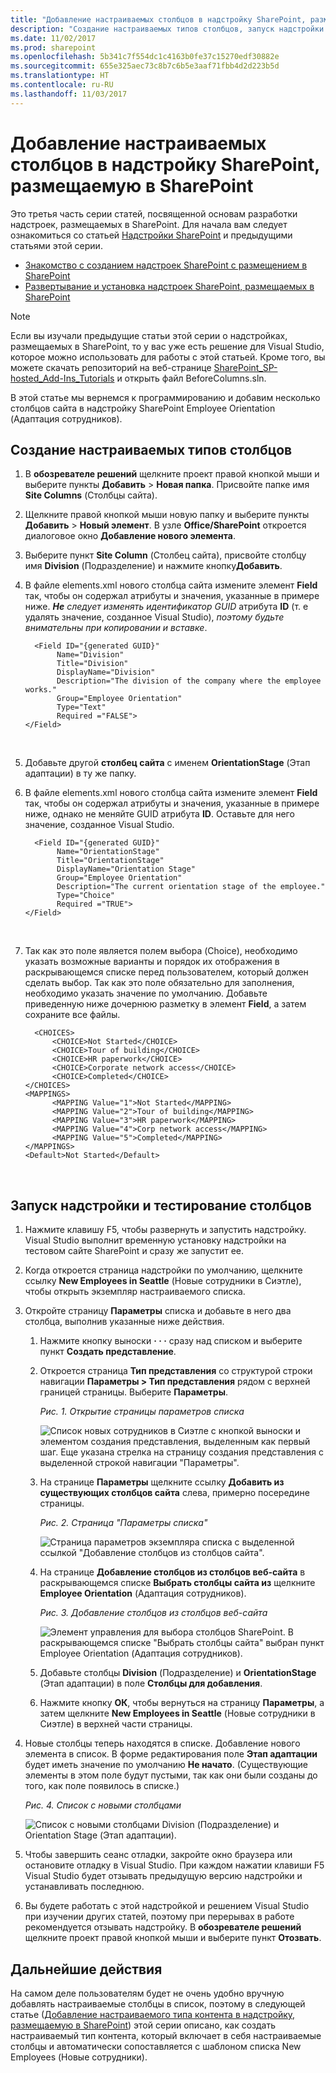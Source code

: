 ```yaml
---
title: "Добавление настраиваемых столбцов в надстройку SharePoint, размещаемую в SharePoint"
description: "Создание настраиваемых типов столбцов, запуск надстройки и тестирование столбцов."
ms.date: 11/02/2017
ms.prod: sharepoint
ms.openlocfilehash: 5b341c7f554dc1c4163b0fe37c15270edf30882e
ms.sourcegitcommit: 655e325aec73c8b7c6b5e3aaf71fbb4d2d223b5d
ms.translationtype: HT
ms.contentlocale: ru-RU
ms.lasthandoff: 11/03/2017
---
```

# <a name="add-custom-columns-to-a-sharepoint-hosted-sharepoint-add-in"></a>Добавление настраиваемых столбцов в надстройку SharePoint, размещаемую в SharePoint

Это третья часть серии статей, посвященной основам разработки надстроек, размещаемых в SharePoint. Для начала вам следует ознакомиться со статьей [Надстройки SharePoint](sharepoint-add-ins.md) и предыдущими статьями этой серии.

-  [Знакомство с созданием надстроек SharePoint с размещением в SharePoint](get-started-creating-sharepoint-hosted-sharepoint-add-ins.md)  
-  [Развертывание и установка надстроек SharePoint, размещаемых в SharePoint](deploy-and-install-a-sharepoint-hosted-sharepoint-add-in.md)
    
> [!NOTE]
> Если вы изучали предыдущие статьи этой серии о надстройках, размещаемых в SharePoint, то у вас уже есть решение для Visual Studio, которое можно использовать для работы с этой статьей. Кроме того, вы можете скачать репозиторий на веб-странице [SharePoint_SP-hosted_Add-Ins_Tutorials](https://github.com/OfficeDev/SharePoint_SP-hosted_Add-Ins_Tutorials) и открыть файл BeforeColumns.sln.

В этой статье мы вернемся к программированию и добавим несколько столбцов сайта в надстройку SharePoint Employee Orientation (Адаптация сотрудников).
 
## <a name="create-custom-column-types"></a>Создание настраиваемых типов столбцов

1. В **обозревателе решений** щелкните проект правой кнопкой мыши и выберите пункты **Добавить** > **Новая папка**. Присвойте папке имя **Site Columns** (Столбцы сайта).    
 
2. Щелкните правой кнопкой мыши новую папку и выберите пункты **Добавить** > **Новый элемент**. В узле **Office/SharePoint** откроется диалоговое окно **Добавление нового элемента**.
     
3. Выберите пункт **Site Column** (Столбец сайта), присвойте столбцу имя **Division** (Подразделение) и нажмите кнопку**Добавить**.
    
4. В файле elements.xml нового столбца сайта измените элемент **Field** так, чтобы он содержал атрибуты и значения, указанные в примере ниже. ***Не** следует изменять идентификатор GUID* атрибута **ID** (т. е удалять значение, созданное Visual Studio), *поэтому будьте внимательны при копировании и вставке*.
    
    ```
      <Field ID="{generated GUID}" 
           Name="Division" 
           Title="Division" 
           DisplayName="Division" 
           Description="The division of the company where the employee works." 
           Group="Employee Orientation" 
           Type="Text" 
           Required ="FALSE">
    </Field>
    ```
    
    <br/>

5. Добавьте другой **столбец сайта** с именем **OrientationStage** (Этап адаптации) в ту же папку.
    
6. В файле elements.xml нового столбца сайта измените элемент **Field** так, чтобы он содержал атрибуты и значения, указанные в примере ниже, однако не меняйте GUID атрибута **ID**. Оставьте для него значение, созданное Visual Studio.
    
    ```
      <Field ID="{generated GUID}" 
           Name="OrientationStage" 
           Title="OrientationStage"
           DisplayName="Orientation Stage" 
           Group="Employee Orientation" 
           Description="The current orientation stage of the employee." 
           Type="Choice"
           Required ="TRUE">
    </Field>
    ```
    
    <br/>

7. Так как это поле является полем выбора (Choice), необходимо указать возможные варианты и порядок их отображения в раскрывающемся списке перед пользователем, который должен сделать выбор. Так как это поле обязательно для заполнения, необходимо указать значение по умолчанию. Добавьте приведенную ниже дочернюю разметку в элемент **Field**, а затем сохраните все файлы.
    
    ```
      <CHOICES>
          <CHOICE>Not Started</CHOICE>
          <CHOICE>Tour of building</CHOICE>
          <CHOICE>HR paperwork</CHOICE>
          <CHOICE>Corporate network access</CHOICE>
          <CHOICE>Completed</CHOICE>
    </CHOICES>
    <MAPPINGS>
          <MAPPING Value="1">Not Started</MAPPING>
          <MAPPING Value="2">Tour of building</MAPPING>
          <MAPPING Value="3">HR paperwork</MAPPING>
          <MAPPING Value="4">Corp network access</MAPPING>
          <MAPPING Value="5">Completed</MAPPING>
    </MAPPINGS>
    <Default>Not Started</Default>
    ```

    </br>
    
## <a name="run-the-add-in-and-test-the-columns"></a>Запуск надстройки и тестирование столбцов

1. Нажмите клавишу F5, чтобы развернуть и запустить надстройку. Visual Studio выполнит временную установку надстройки на тестовом сайте SharePoint и сразу же запустит ее.  
 
2. Когда откроется страница надстройки по умолчанию, щелкните ссылку **New Employees in Seattle** (Новые сотрудники в Сиэтле), чтобы открыть экземпляр настраиваемого списка.
 
3. Откройте страницу **Параметры** списка и добавьте в него два столбца, выполнив указанные ниже действия.
    
    1. Нажмите кнопку выноски **· · ·** сразу над списком и выберите пункт **Создать представление**.
    2. Откроется страница **Тип представления** со структурой строки навигации **Параметры > Тип представления** рядом с верхней границей страницы. Выберите **Параметры**.
    
        *Рис. 1. Открытие страницы параметров списка*

        ![Список новых сотрудников в Сиэтле с кнопкой выноски и элементом создания представления, выделенным как первый шаг. Еще указана стрелка на страницу создания представления с выделенной строкой навигации "Параметры".](../images/6c119cae-adf8-42ff-9890-f3aa1e11719d.png)
 
    3. На странице **Параметры** щелкните ссылку **Добавить из существующих столбцов сайта** слева, примерно посередине страницы.
    
        *Рис. 2. Страница "Параметры списка"*

        ![Страница параметров экземпляра списка с выделенной ссылкой "Добавление столбцов из столбцов сайта".](../images/a8698b77-b9d2-40f6-89f6-ccc3c6e06073.png)

    4. На странице **Добавление столбцов из столбцов веб-сайта** в раскрывающемся списке **Выбрать столбцы сайта из** щелкните **Employee Orientation** (Адаптация сотрудников).
    
        *Рис. 3. Добавление столбцов из столбцов веб-сайта*

        ![Элемент управления для выбора столбцов SharePoint. В раскрывающемся списке "Выбрать столбцы сайта" выбран пункт Employee Orientation (Адаптация сотрудников).](../images/3b33c622-c52a-45fd-8ea1-d7f307539753.png)

    5. Добавьте столбцы **Division** (Подразделение) и **OrientationStage** (Этап адаптации) в поле **Столбцы для добавления**.

    6. Нажмите кнопку **ОК**, чтобы вернуться на страницу **Параметры**, а затем щелкните **New Employees in Seattle** (Новые сотрудники в Сиэтле) в верхней части страницы.
    
4. Новые столбцы теперь находятся в списке. Добавление нового элемента в список. В форме редактирования поле **Этап адаптации** будет иметь значение по умолчанию **Не начато**. (Существующие элементы в этом поле будут пустыми, так как они были созданы до того, как поле появилось в списке.)
    
    *Рис. 4. Список с новыми столбцами*

    ![Список с новыми столбцами Division (Подразделение) и Orientation Stage (Этап адаптации).](../images/d4e17424-c06b-4635-aab8-4912cee5fe35.png)
 
5. Чтобы завершить сеанс отладки, закройте окно браузера или остановите отладку в Visual Studio. При каждом нажатии клавиши F5 Visual Studio будет отзывать предыдущую версию надстройки и устанавливать последнюю.
    
6. Вы будете работать с этой надстройкой и решением Visual Studio при изучении других статей, поэтому при перерывах в работе рекомендуется отзывать надстройку. В **обозревателе решений** щелкните проект правой кнопкой мыши и выберите пункт **Отозвать**.
    

## <a name="next-steps"></a>Дальнейшие действия
<a name="Nextsteps"> </a>

На самом деле пользователям будет не очень удобно вручную добавлять настраиваемые столбцы в список, поэтому в следующей статье ([Добавление настраиваемого типа контента в надстройку, размещаемую в SharePoint](add-a-custom-content-type-to-a-sharepoint-hosted-sharepoint-add-in.md)) этой серии описано, как создать настраиваемый тип контента, который включает в себя настраиваемые столбцы и автоматически сопоставляется с шаблоном списка New Employees (Новые сотрудники). 
 

 

